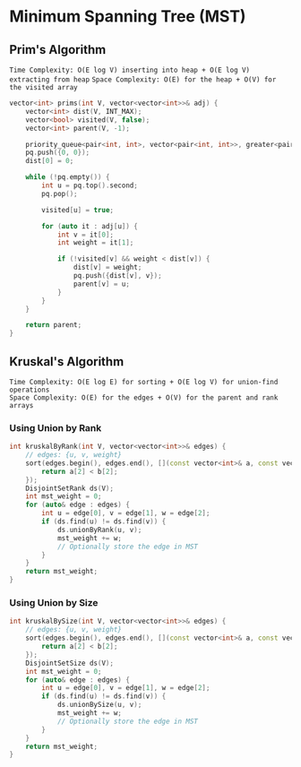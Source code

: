 # Minimum Spanning Tree (MST)

## Prim's Algorithm

`Time Complexity: O(E log V) inserting into heap + O(E log V) extracting from heap`
`Space Complexity: O(E) for the heap + O(V) for the visited array`

```cpp
vector<int> prims(int V, vector<vector<int>>& adj) {
    vector<int> dist(V, INT_MAX);
    vector<bool> visited(V, false);
    vector<int> parent(V, -1);

    priority_queue<pair<int, int>, vector<pair<int, int>>, greater<pair<int, int>>> pq;
    pq.push({0, 0});
    dist[0] = 0;

    while (!pq.empty()) {
        int u = pq.top().second;
        pq.pop();

        visited[u] = true;

        for (auto it : adj[u]) {
            int v = it[0];
            int weight = it[1];

            if (!visited[v] && weight < dist[v]) {
                dist[v] = weight;
                pq.push({dist[v], v});
                parent[v] = u;
            }
        }
    }

    return parent;
}
```

## Kruskal's Algorithm

`Time Complexity: O(E log E) for sorting + O(E log V) for union-find operations`  
`Space Complexity: O(E) for the edges + O(V) for the parent and rank arrays`

### Using Union by Rank

```cpp
int kruskalByRank(int V, vector<vector<int>>& edges) {
    // edges: {u, v, weight}
    sort(edges.begin(), edges.end(), [](const vector<int>& a, const vector<int>& b) {
        return a[2] < b[2];
    });
    DisjointSetRank ds(V);
    int mst_weight = 0;
    for (auto& edge : edges) {
        int u = edge[0], v = edge[1], w = edge[2];
        if (ds.find(u) != ds.find(v)) {
            ds.unionByRank(u, v);
            mst_weight += w;
            // Optionally store the edge in MST
        }
    }
    return mst_weight;
}
```

### Using Union by Size

```cpp
int kruskalBySize(int V, vector<vector<int>>& edges) {
    // edges: {u, v, weight}
    sort(edges.begin(), edges.end(), [](const vector<int>& a, const vector<int>& b) {
        return a[2] < b[2];
    });
    DisjointSetSize ds(V);
    int mst_weight = 0;
    for (auto& edge : edges) {
        int u = edge[0], v = edge[1], w = edge[2];
        if (ds.find(u) != ds.find(v)) {
            ds.unionBySize(u, v);
            mst_weight += w;
            // Optionally store the edge in MST
        }
    }
    return mst_weight;
}
```
